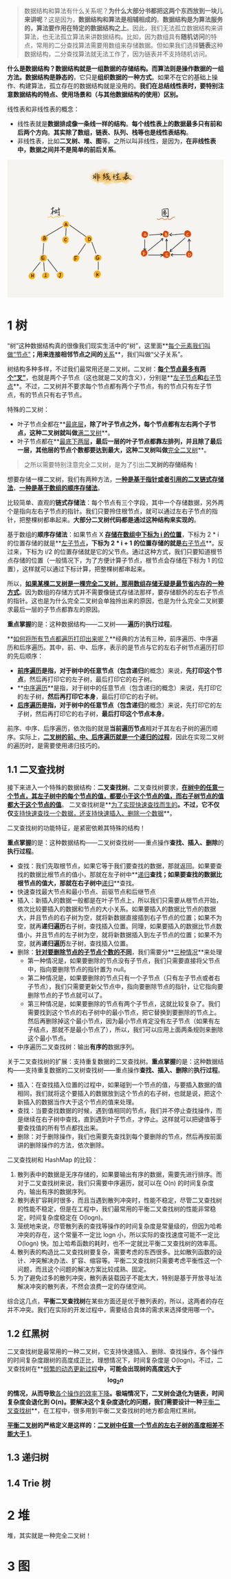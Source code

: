 > 数据结构和算法有什么关系呢？**为什么大部分书都把这两个东西放到一块儿来讲呢**？这是因为，**数据结构和算法是相辅相成的**。**数据结构是为算法服务的，算法要作用在特定的数据结构之上**。因此，我们无法孤立数据结构来讲算法，也无法孤立算法来讲数据结构。比如，因为数组具有**随机访问**的特点，常用的二分查找算法需要用数组来存储数据。但如果我们选择**链表**这种数据结构，二分查找算法就无法工作了，因为链表并不支持随机访问。
>

**什么是数据结构？**数据结构就是一组数据的存储结构。而算法则是操作数据的一组方法。数据结构是**静态的**，它只是**组织数据的一种方式**。如果不在它的基础上操作、构建算法，孤立存在的数据结构就是没用的。**我们在总结线性表时，要特别注意数据结构的特点、使用场景和（与其他数据结构的使用）区别。**

线性表和非线性表的概念：

* 线性表就是**数据排成像一条线一样的结构**。**每个线性表上的数据最多只有前和后两个方向**。**其实除了数组，链表、队列、栈等也是线性表结构**。
* 非线性表，比如**二叉树、堆、图**等。之所以叫非线性，是因为，**在非线性表中，数据之间并不是简单的前后关系**。

<img src="./img/Snipaste_2018-11-03_09-41-33.png" style="zoom:50%;" />

# 1 树

“树”这种数据结构真的很像我们现实生活中的“树”，这里面**<u>每个元素我们叫做“节点”</u>**；用来连接相邻节点之间的**<u>关系</u>**，我们叫做“父子关系”。

树结构多种多样，不过我们最常用还是二叉树。二叉树：**<u>每个节点最多有两个“叉”</u>**，也就是两个子节点（这也就是二叉的含义），分别是**<u>左子节点</u>**和**<u>右子节点</u>**。不过，二叉树并不要求每个节点都有两个子节点，有的节点只有左子节点，有的节点只有右子节点。

特殊的二叉树：

* 叶子节点全都在**<u>最底层</u>**，除了叶子节点之外，每个节点都有左右两个子节点，这种二叉树就叫做**<u>满二叉树</u>**。
* 叶子节点都在**<u>最底下两层</u>**，最后一层的叶子节点都靠左排列，并且除了最后一层，其他层的节点个数都要达到最大，这种二叉树叫做**<u>完全二叉树</u>**。

> 之所以需要特别注意完全二叉树，是为了引出**二叉树的存储结构**！

想要存储一棵二叉树，我们有两种方法，**<u>一种是基于指针或者引用的二叉链式存储法</u>**，**<u>一种是基于数组的顺序存储法</u>**。

比较简单、直观的**链式存储法**：每个节点有三个字段，其中一个存储数据，另外两个是指向左右子节点的指针。我们只要拎住根节点，就可以通过左右子节点的指针，把整棵树都串起来。**大部分二叉树代码都是通过这种结构来实现的**。

基于数组的**顺序存储法**：如果节点 X **<u>存储在数组中下标为 i 的位置</u>**，下标为 2 * i 的位置存储的就是**<u>左子节点</u>**，下标为 2 * i + 1 的位置存储的就是**<u>右子节点</u>**。反过来，下标为 i/2 的位置存储就是它的父节点。通过这种方式，我们只要知道根节点存储的位置（一般情况下，为了方便计算子节点，根节点会存储在下标为 1 的位置），这样就可以通过下标计算，把整棵树都串起来。

所以，**<u>如果某棵二叉树是一棵完全二叉树，那用数组存储无疑是最节省内存的一种方式</u>**。因为数组的存储方式并不需要像链式存储法那样，要存储额外的左右子节点的指针。这也是为什么完全二叉树会单独拎出来的原因，也是为什么完全二叉树要求最后一层的子节点都靠左的原因。

**重点掌握**的是：这种数据结构——二叉树——**遍历**的**执行过程**。

**<u>如何将所有节点都遍历打印出来呢？</u>**经典的方法有三种，前序遍历、中序遍历和后序遍历。其中，前、中、后序，表示的是节点与它的左右子树节点遍历打印的先后顺序：

* **<u>前序遍历</u>**是指，对于树中的任意节点（包含**递归**的概念）来说，**先打印这个节点**，然后再打印它的左子树，最后打印它的右子树。
* **<u>中序遍历</u>**是指，对于树中的任意节点（包含递归的概念）来说，先打印它的左子树，**然后再打印它本身**，最后打印它的右子树。
* **<u>后序遍历</u>**是指，对于树中的任意节点（包含**递归**的概念）来说，先打印它的左子树，然后再打印它的右子树，**最后打印这个节点本身**。

前序、中序、后序遍历，依次指的就是**当前遍历节点**相对于其左右子树的遍历顺序。实际上，**<u>二叉树的前、中、后序遍历就是一个递归的过程</u>**，因此在实现二叉树的遍历时，是需要使用递归技巧的。

## 1.1 二叉查找树

接下来进入一个特殊的数据结构：**二叉查找树**。二叉查找树要求，**<u>在树中的任意一个节点，其左子树中的每个节点的值，都要小于这个节点的值，而右子树节点的值都大于这个节点的值</u>**。 二叉查找树是**<u>为了实现快速查找而生的</u>**。不过，它不仅仅**<u>支持快速查找一个数据，还支持快速插入、删除一个数据</u>**。

二叉查找树的功能特征，是紧密依赖其特殊的结构！

**重点掌握**的是：这种数据结构——二叉树查找树——重点操作**查找、插入、删除**的**执行过程**。

* 查找：我们先取根节点，如果它等于我们要查找的数据，那就返回。如果要查找的数据比根节点的值小，那就在左子树中**<u>递归</u>**查找；如果要查找的数据比根节点的值大，那就在右子树中**<u>递归</u>**查找。
* 快速查找最大节点和最小节点、前驱节点和后继节点
* 插入：新插入的数据一般都是在叶子节点上，所以我们只需要从根节点开始，依次比较要插入的数据和节点的大小关系。如果要插入的数据比节点的数据大，并且节点的右子树为空，就将新数据直接插到右子节点的位置；如果不为空，就再**递归遍历**右子树，查找插入位置。同理，如果要插入的数据比节点数值小，并且节点的左子树为空，就将新数据插入到左子节点的位置；如果不为空，就再**递归遍历**左子树，查找插入位置。
* 删除：**<u>针对要删除节点的子节点个数的不同</u>**，我们需要分**<u>三种情况</u>**来处理
  * 第一种情况是，如果要删除的节点没有子节点，我们只需要直接将父节点中，指向要删除节点的指针置为 null。
  * 第二种情况是，如果要删除的节点只有一个子节点（只有左子节点或者右子节点），我们只需要更新父节点中，指向要删除节点的指针，让它指向要删除节点的子节点就可以了。
  * 第三种情况是，如果要删除的节点有两个子节点，这就比较复杂了。我们需要找到这个节点的右子树中的最小节点，把它替换到要删除的节点上。然后再删除掉这个最小节点，因为最小节点肯定没有左子节点（如果有左子结点，那就不是最小节点了），所以，我们可以应用上面两条规则来删除这个最小节点。
* 中序遍历二叉查找树：输出**有序的**数据序列。

关于二叉查找树的扩展：支持重复数据的二叉查找树。**重点掌握**的是：这种数据结构——支持重复数据的二叉树查找树——重点操作**查找、插入、删除**的**执行过程**。

* 插入：在查找插入位置的过程中，如果碰到一个节点的值，与要插入数据的值相同，我们就将这个要插入的数据放到这个节点的右子树，也就是说，把这个新插入的数据当作大于这个节点的值来处理。
* 查找：当要查找数据的时候，遇到值相同的节点，我们并不停止查找操作，而是继续在右子树中查找，直到遇到叶子节点，才停止。这样就可以把键值等于要查找值的所有节点都找出来。
* 删除：对于删除操作，我们也需要先查找到每个要删除的节点，然后再按前面讲的删除操作的方法，依次删除。

二叉查找树和 HashMap 的比较：

1. 散列表中的数据是无序存储的，如果要输出有序的数据，需要先进行排序。而对于二叉查找树来说，我们只需要中序遍历，就可以在 O(n) 的时间复杂度内，输出有序的数据序列。
2. 散列表扩容耗时很多，而且当遇到散列冲突时，性能不稳定，尽管二叉查找树的性能不稳定，但是在工程中，我们最常用的平衡二叉查找树的性能非常稳定，时间复杂度稳定在 O(logn)。
3. 笼统地来说，尽管散列表的查找等操作的时间复杂度是常量级的，但因为哈希冲突的存在，这个常量不一定比 logn 小，所以实际的查找速度可能不一定比 O(logn) 快。加上哈希函数的耗时，也不一定就比平衡二叉查找树的效率高。
4. 散列表的构造比二叉查找树要复杂，需要考虑的东西很多。比如散列函数的设计、冲突解决办法、扩容、缩容等。平衡二叉查找树只需要考虑平衡性这一个问题，而且这个问题的解决方案比较成熟、固定。
5. 为了避免过多的散列冲突，散列表装载因子不能太大，特别是基于开放寻址法解决冲突的散列表，不然会浪费一定的存储空间。

综合这几点，**平衡二叉查找树**在某些方面还是优于散列表的，所以，这两者的存在并不冲突。我们在实际的开发过程中，需要结合具体的需求来选择使用哪一个。

## 1.2 红黑树

二叉查找树是最常用的一种二叉树，它支持快速插入、删除、查找操作，各个操作的时间复杂度跟树的高度成正比，理想情况下，时间复杂度是 O(logn)。不过，二叉查找树在**<u>频繁的动态更新过程</u>**中，可能会出现树的高度远大于 
$$
\log_2n
$$
 的情况，从而导致**<u>各个操作的效率下降</u>**。极端情况下，二叉树会退化为链表，时间复杂度会退化到 O(n)。要解决这个复杂度退化的问题，我们需要设计一种**<u>平衡二叉查找树</u>**，在工程中，很多用到平衡二叉查找树的地方都会用红黑树。

**<u>平衡二叉树</u>**的严格定义是这样的：**<u>二叉树中任意一个节点的左右子树的高度相差不能大于 1</u>**。

## 1.3 递归树





## 1.4 Trie 树







# 2 堆

堆，其实就是一种完全二叉树！







# 3 图





